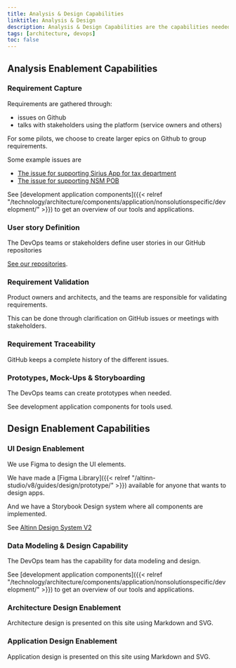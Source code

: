 ```yaml
---
title: Analysis & Design Capabilities
linktitle: Analysis & Design
description: Analysis & Design Capabilities are the capabilities needed to analyze needs and design solutions and applications for the Altinn 3 platform.
tags: [architecture, devops]
toc: false
---
```


## Analysis Enablement Capabilities

### Requirement Capture

Requirements are gathered through:

- issues on Github
- talks with stakeholders using the platform (service owners and others)

For some pilots, we choose to create larger epics on Github to group requirements.

Some example issues are

- [The issue for supporting Sirius App for tax department](https://github.com/Altinn/altinn-studio/issues/3747)
- [The issue for supporting NSM POB](https://github.com/Altinn/altinn-studio/issues/4731)
  
See [development application components]({{< relref "/technology/architecture/components/application/nonsolutionspecific/development/" >}})  to get an overview of our tools and applications.

### User story Definition

The DevOps teams or stakeholders define user stories in our GitHub repositories

[See our repositories](/en/technology/architecture/capabilities/devops/projectmanagement/).

### Requirement Validation

Product owners and architects, and the teams are responsible for validating requirements.

This can be done through clarification on GitHub issues or meetings with stakeholders.

### Requirement Traceability

GitHub keeps a complete history of the different issues.

### Prototypes, Mock-Ups & Storyboarding

The DevOps teams can create prototypes when needed. 

See development application components for tools used.

## Design Enablement Capabilities

### UI Design Enablement

We use Figma to design the UI elements.

We have made a [Figma Library]({{< relref "/altinn-studio/v8/guides/design/prototype/" >}}) available for anyone that wants to design apps.

And we have a Storybook Design system where all components are implemented.

See [Altinn Design System V2](https://designsystem.altinn.studio/)

### Data Modeling & Design Capability

The DevOps team has the capability for data modeling and design.

See [development application components]({{< relref "/technology/architecture/components/application/nonsolutionspecific/development/" >}}) to get an overview of our tools and applications.

### Architecture Design Enablement

Architecture design is presented on this site using Markdown and SVG.

### Application Design Enablement

Application design is presented on this site using Markdown and SVG.
